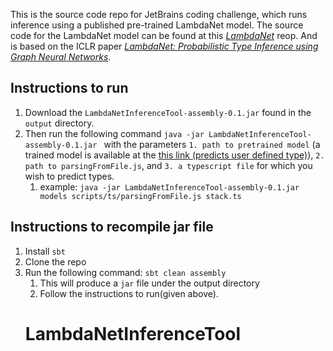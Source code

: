 
This is the source code repo for JetBrains coding challenge, which runs inference using a published pre-trained LambdaNet model. The source code for the LambdaNet model can be found at this [*LambdaNet*](https://github.com/MrVPlusOne/LambdaNet) reop. And is based on the ICLR paper [*LambdaNet: Probabilistic Type Inference using Graph Neural Networks*](https://openreview.net/forum?id=Hkx6hANtwH). 

## Instructions to run
1. Download the `LambdaNetInferenceTool-assembly-0.1.jar` found in the `output` directory.
2. Then run the following command `java -jar LambdaNetInferenceTool-assembly-0.1.jar ` with the parameters `1. path to pretrained model` (a trained model is available at the [this link (predicts user defined type)](https://drive.google.com/file/d/1NvEVQ4-5tC3Nc-Mzpu3vYeyEcaM_zEgV/view?usp=sharing)), `2. path to parsingFromFile.js`, and `3. a typescript file` for which you wish to predict types.
    1. example: `java -jar LambdaNetInferenceTool-assembly-0.1.jar models scripts/ts/parsingFromFile.js stack.ts`

## Instructions to recompile jar file

1. Install `sbt`
2. Clone the repo
3. Run the following command: `sbt clean assembly`
    1. This will produce a `jar` file under the output directory
    2. Follow the instructions to run(given above).
    # LambdaNetInferenceTool
